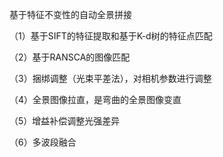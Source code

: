 基于特征不变性的自动全景拼接

（1）基于SIFT的特征提取和基于K-d树的特征点匹配

（2）基于RANSCA的图像匹配

（3）捆绑调整（光束平差法），对相机参数进行调整

（4）全景图像拉直，是弯曲的全景图像变直

（5）增益补偿调整光强差异

（6）多波段融合
